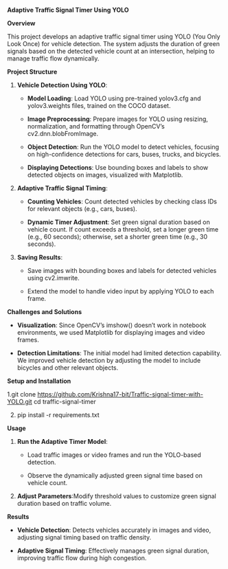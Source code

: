 **Adaptive Traffic Signal Timer Using YOLO**

**Overview**

This project develops an adaptive traffic signal timer using YOLO (You Only Look Once) for vehicle detection. The system adjusts the duration of green signals based on the detected vehicle count at an intersection, helping to manage traffic flow dynamically.

**Project Structure**

1.  **Vehicle Detection Using YOLO**:
    
    *   **Model Loading**: Load YOLO using pre-trained yolov3.cfg and yolov3.weights files, trained on the COCO dataset.
        
    *   **Image Preprocessing**: Prepare images for YOLO using resizing, normalization, and formatting through OpenCV’s cv2.dnn.blobFromImage.
        
    *   **Object Detection**: Run the YOLO model to detect vehicles, focusing on high-confidence detections for cars, buses, trucks, and bicycles.
        
    *   **Displaying Detections**: Use bounding boxes and labels to show detected objects on images, visualized with Matplotlib.
        
2.  **Adaptive Traffic Signal Timing**:
    
    *   **Counting Vehicles**: Count detected vehicles by checking class IDs for relevant objects (e.g., cars, buses).
        
    *   **Dynamic Timer Adjustment**: Set green signal duration based on vehicle count. If count exceeds a threshold, set a longer green time (e.g., 60 seconds); otherwise, set a shorter green time (e.g., 30 seconds).
        
3.  **Saving Results**:
    
    *   Save images with bounding boxes and labels for detected vehicles using cv2.imwrite.
        
    *   Extend the model to handle video input by applying YOLO to each frame.
        

**Challenges and Solutions**

*   **Visualization**: Since OpenCV’s imshow() doesn’t work in notebook environments, we used Matplotlib for displaying images and video frames.
    
*   **Detection Limitations**: The initial model had limited detection capability. We improved vehicle detection by adjusting the model to include bicycles and other relevant objects.
    

**Setup and Installation**

1.git clone https://github.com/Krishna17-bit/Traffic-signal-timer-with-YOLO.git
cd traffic-signal-timer
    
2. pip install -r requirements.txt
    

**Usage**

1.  **Run the Adaptive Timer Model**:
    
    *   Load traffic images or video frames and run the YOLO-based detection.
        
    *   Observe the dynamically adjusted green signal time based on vehicle count.
        
2.  **Adjust Parameters**:Modify threshold values to customize green signal duration based on traffic volume.
    

**Results**

*   **Vehicle Detection**: Detects vehicles accurately in images and video, adjusting signal timing based on traffic density.
    
*   **Adaptive Signal Timing**: Effectively manages green signal duration, improving traffic flow during high congestion.
